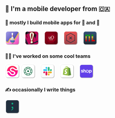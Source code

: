 ## 👋 I'm a mobile developer from 🇨🇦

### 📱 mostly I build mobile apps for 🤖 and 🍎

<a href="https://github.com/autoreleasefool/approach"><img src="https://github.com/autoreleasefool/autoreleasefool/raw/main/icons/Approach.png" width="48px" height="48px" /></a>
<img width="8px" />
<a href="https://github.com/autoreleasefool/q-less-clues"><img src="https://github.com/autoreleasefool/autoreleasefool/raw/main/icons/Clueless.png" width="48px" height="48px" /></a>
<img width="8px" />
<a href="https://github.com/autoreleasefool/campus-guide"><img src="https://github.com/autoreleasefool/autoreleasefool/raw/main/icons/CampusGuide.png" width="48px" height="48px" /></a>
<img width="8px" />
<a href="https://github.com/autoreleasefool/hive-for-ios"><img src="https://github.com/autoreleasefool/autoreleasefool/raw/main/icons/HiveMind.png" width="48px" height="48px" /></a>
<img width="8px" />
<a href="https://github.com/autoreleasefool/myLeaderboard"><img src="https://github.com/autoreleasefool/autoreleasefool/raw/main/icons/MyLeaderboard.png" width="48px" height="48px" /></a>

### 🧑‍💻 I've worked on some cool teams

<a href="https://songkick.com"><img src="https://github.com/autoreleasefool/autoreleasefool/raw/main/icons/Songkick.png" width="48px" height="48px" /></a>
<a href="https://www.atob.com"><img src="https://github.com/autoreleasefool/autoreleasefool/raw/main/icons/AtoB.png" width="48px" height="48px" /></a>
<img width="8px" />
<a href="https://slack.com"><img src="https://github.com/autoreleasefool/autoreleasefool/raw/main/icons/Slack.png" width="48px" height="48px" /></a>
<img width="8px" />
<a href="https://shopify.com/mobile"><img src="https://github.com/autoreleasefool/autoreleasefool/raw/main/icons/Shopify.png" width="48px" height="48px" /></a>
<img width="8px" />
<a href="https://shop.app"><img src="https://github.com/autoreleasefool/autoreleasefool/raw/main/icons/Shop.png" width="48px" height="48px" /></a>

### ✍️ occasionally I write things

<a href="https://runcode.blog"><img width="48px" height="48px" src="https://github.com/autoreleasefool/autoreleasefool/raw/main/icons/RunCodeRunCode.png" /></a>
